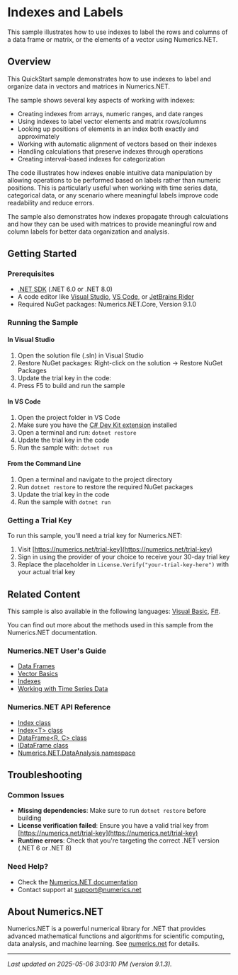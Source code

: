 # Indexes and Labels

This sample illustrates how to use indexes to label the rows and columns of a data frame or matrix, or the elements of a vector using Numerics.NET.

## Overview

This QuickStart sample demonstrates how to use indexes to label and organize data in vectors and matrices in Numerics.NET.

The sample shows several key aspects of working with indexes:
- Creating indexes from arrays, numeric ranges, and date ranges
- Using indexes to label vector elements and matrix rows/columns
- Looking up positions of elements in an index both exactly and approximately
- Working with automatic alignment of vectors based on their indexes
- Handling calculations that preserve indexes through operations
- Creating interval-based indexes for categorization

The code illustrates how indexes enable intuitive data manipulation by allowing operations to be performed
based on labels rather than numeric positions. This is particularly useful when working with time series
data, categorical data, or any scenario where meaningful labels improve code readability and reduce errors.

The sample also demonstrates how indexes propagate through calculations and how they can be used with
matrices to provide meaningful row and column labels for better data organization and analysis.


## Getting Started

### Prerequisites

- [.NET SDK](https://dotnet.microsoft.com/download) (.NET 6.0 or .NET 8.0)
- A code editor like [Visual Studio](https://visualstudio.microsoft.com/), [VS Code](https://code.visualstudio.com/), or [JetBrains Rider](https://www.jetbrains.com/rider/)
- Required NuGet packages: Numerics.NET.Core, Version 9.1.0

### Running the Sample

#### In Visual Studio
1. Open the solution file (.sln) in Visual Studio
2. Restore NuGet packages: Right-click on the solution → Restore NuGet Packages
3. Update the trial key in the code:
4. Press F5 to build and run the sample

#### In VS Code

1. Open the project folder in VS Code
2. Make sure you have the [C# Dev Kit extension](https://marketplace.visualstudio.com/items?itemName=ms-dotnettools.csdevkit) installed
3. Open a terminal and run: `dotnet restore`
4. Update the trial key in the code 
5. Run the sample with: `dotnet run`

#### From the Command Line

1. Open a terminal and navigate to the project directory
2. Run `dotnet restore` to restore the required NuGet packages
3. Update the trial key in the code
4. Run the sample with `dotnet run`

### Getting a Trial Key

To run this sample, you'll need a trial key for Numerics.NET:

1. Visit [https://numerics.net/trial-key](https://numerics.net/trial-key)
2. Sign in using the provider of your choice to receive your 30-day trial key
3. Replace the placeholder in `License.Verify("your-trial-key-here")` with your actual trial key

## Related Content

This sample is also available in the following languages: 
[Visual Basic](https://github.com/NumericsDotNet/quickstart-visualbasic/tree/net462/data-analysis/indexes-and-labels), [F#](https://github.com/NumericsDotNet/quickstart-fsharp/tree/net462/data-analysis/indexes-and-labels).

You can find out more about the methods used in this sample from the Numerics.NET documentation.

### Numerics.NET User's Guide

- [Data Frames](https://numerics.netdata-analysis/data-frames)
- [Vector Basics](https://numerics.netvector-and-matrix/vectors/vector-basics)
- [Indexes](https://numerics.netdata-analysis/indexes)
- [Working with Time Series Data](https://numerics.netdata-analysis/working-with-time-series-data)

### Numerics.NET API Reference

- [Index class](https://numerics.net/documentation/latest/reference/numerics.net.dataanalysis.index)
- [Index&lt;T&gt; class](https://numerics.net/documentation/latest/reference/numerics.net.dataanalysis.index-1)
- [DataFrame&lt;R, C&gt; class](https://numerics.net/documentation/latest/reference/numerics.net.dataanalysis.dataframe-2)
- [IDataFrame class](https://numerics.net/documentation/latest/reference/numerics.net.dataanalysis.idataframe)
- [Numerics.NET.DataAnalysis namespace](https://numerics.net/documentation/latest/reference/numerics.net.dataanalysis)


## Troubleshooting

### Common Issues

- **Missing dependencies**: Make sure to run `dotnet restore` before building
- **License verification failed**: Ensure you have a valid trial key from [https://numerics.net/trial-key](https://numerics.net/trial-key)
- **Runtime errors**: Check that you're targeting the correct .NET version (.NET 6 or .NET 8)

### Need Help?

- Check the [Numerics.NET documentation](https://numerics.net/documentation/)
- Contact support at [support@numerics.net](mailto:support@numerics.net?subject=IndexesAndLabels%20QuickStart%20Sample%20%28C%23%29)

## About Numerics.NET

Numerics.NET is a powerful numerical library for .NET that provides advanced mathematical 
functions and algorithms for scientific computing, data analysis, and machine learning.
See [numerics.net](https://numerics.net) for details.

---

_Last updated on 2025-05-06 3:03:10 PM (version 9.1.3)._
